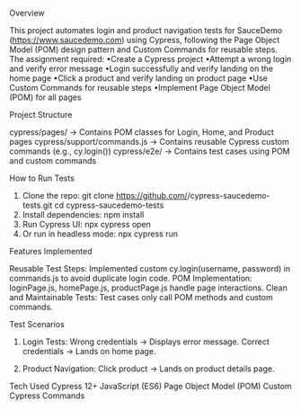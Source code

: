 Overview

This project automates login and product navigation tests for SauceDemo (https://www.saucedemo.com) using Cypress, following the Page Object Model (POM) design pattern and Custom Commands for reusable steps.
The assignment required:
•Create a Cypress project
•Attempt a wrong login and verify error message
•Login successfully and verify landing on the home page
•Click a product and verify landing on product page
•Use Custom Commands for reusable steps
•Implement Page Object Model (POM) for all pages

Project Structure

cypress/pages/ → Contains POM classes for Login, Home, and Product pages
cypress/support/commands.js → Contains reusable Cypress custom commands (e.g., cy.login())
cypress/e2e/ → Contains test cases using POM and custom commands

How to Run Tests

1. Clone the repo:
git clone https://github.com/<your-username>/cypress-saucedemo-tests.git
cd cypress-saucedemo-tests
2. Install dependencies:
npm install
3. Run Cypress UI:
npx cypress open
4. Or run in headless mode:
npx cypress run

Features Implemented

Reusable Test Steps: Implemented custom cy.login(username, password) in commands.js to avoid duplicate login code.
POM Implementation: loginPage.js, homePage.js, productPage.js handle page interactions.
Clean and Maintainable Tests: Test cases only call POM methods and custom commands.

Test Scenarios

1. Login Tests:
     Wrong credentials → Displays error message.
     Correct credentials → Lands on home page.

2. Product Navigation:
     Click product → Lands on product details page.

Tech Used
Cypress 12+
JavaScript (ES6)
Page Object Model (POM)
Custom Cypress Commands

